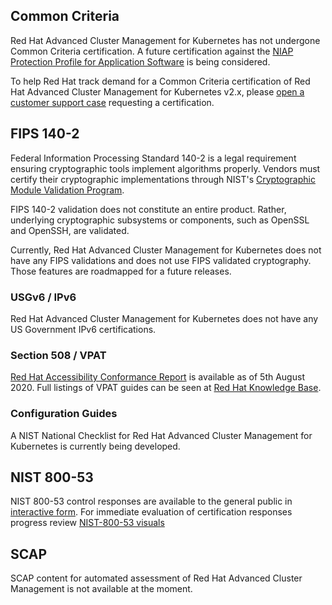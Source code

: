 ## Common Criteria
Red Hat Advanced Cluster Management for Kubernetes has not undergone Common Criteria certification. A future certification
against the [NIAP Protection Profile for Application Software](https://www.niap-ccevs.org/Profile/Info.cfm?PPID=394&id=394)
is being considered.

To help Red Hat track demand for a Common Criteria certification of Red Hat Advanced Cluster Management for Kubernetes v2.x,
please [open a customer support case](https://access.redhat.com/support/cases/#/case/new) requesting
a certification.

## FIPS 140-2
Federal Information Processing Standard 140-2 is a legal requirement ensuring cryptographic tools
implement algorithms properly. Vendors must certify their cryptographic implementations through NIST's
[Cryptographic Module Validation Program](https://csrc.nist.gov/Projects/Cryptographic-Module-Validation-Program).

FIPS 140-2 validation does not constitute an entire product. Rather, underlying cryptographic subsystems
or components, such as OpenSSL and OpenSSH, are validated.

Currently, Red Hat Advanced Cluster Management for Kubernetes does not have any FIPS validations and does not
use FIPS validated cryptography. Those features are roadmapped for a future releases.

### USGv6 / IPv6
Red Hat Advanced Cluster Management for Kubernetes does not have any US Government IPv6 certifications.

### Section 508 / VPAT
[Red Hat Accessibility Conformance Report](https://access.redhat.com/sites/default/files/attachments/section508-vpat-rhacm-2.0.pdf)
is available as of 5th August 2020. Full listings of VPAT guides can be seen at
[Red Hat Knowledge Base](https://access.redhat.com/articles/2918071).

### Configuration Guides
A NIST National Checklist for Red Hat Advanced Cluster Management for Kubernetes is currently being developed.

## NIST 800-53
NIST 800-53 control responses are available to the general public in [interactive form](/ato/products/rhacm/NIST-800-53).
For immediate evaluation of certification responses progress review [NIST-800-53 visuals](/ato/products/rhacs/Charts?tab=0)

## SCAP
SCAP content for automated assessment of Red Hat Advanced Cluster Management is not available at the moment.

